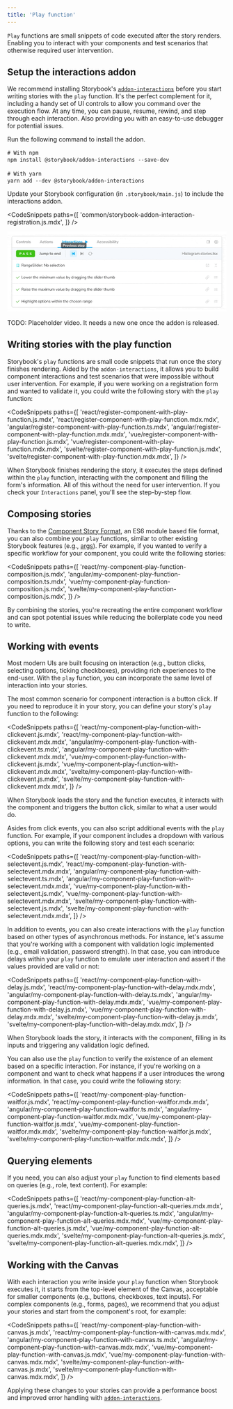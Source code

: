 ```yaml
---
title: 'Play function'
---
```


`Play` functions are small snippets of code executed after the story renders. Enabling you to interact with your components and test scenarios that otherwise required user intervention.

## Setup the interactions addon

We recommend installing Storybook's [`addon-interactions`](/addons/@storybook/addon-interactions/) before you start writing stories with the `play` function. It's the perfect complement for it, including a handy set of UI controls to allow you command over the execution flow. At any time, you can pause, resume, rewind, and step through each interaction. Also providing you with an easy-to-use debugger for potential issues.

Run the following command to install the addon.

```shell
# With npm
npm install @storybook/addon-interactions --save-dev

# With yarn
yarn add --dev @storybook/addon-interactions
```

Update your Storybook configuration (in `.storybook/main.js`) to include the interactions addon.

<!-- prettier-ignore-start -->

<CodeSnippets
  paths={[
   'common/storybook-addon-interaction-registration.js.mdx',
  ]}
/>

<!-- prettier-ignore-end -->

![Storybook's addon-interaction controls](./storybook-addon-interaction-controls.gif)

<div class="aside">
TODO: Placeholder video. It needs a new one once the addon is released.
</div>

## Writing stories with the play function

Storybook's `play` functions are small code snippets that run once the story finishes rendering. Aided by the `addon-interactions`, it allows you to build component interactions and test scenarios that were impossible without user intervention. For example, if you were working on a registration form and wanted to validate it, you could write the following story with the `play` function:

<!-- prettier-ignore-start -->

<CodeSnippets
  paths={[
   'react/register-component-with-play-function.js.mdx',
   'react/register-component-with-play-function.mdx.mdx',
   'angular/register-component-with-play-function.ts.mdx',
   'angular/register-component-with-play-function.mdx.mdx',
   'vue/register-component-with-play-function.js.mdx',
   'vue/register-component-with-play-function.mdx.mdx',
   'svelte/register-component-with-play-function.js.mdx',
   'svelte/register-component-with-play-function.mdx.mdx',
  ]}
/>

<!-- prettier-ignore-end -->

When Storybook finishes rendering the story, it executes the steps defined within the `play` function, interacting with the component and filling the form's information. All of this without the need for user intervention. If you check your `Interactions` panel, you'll see the step-by-step flow.

## Composing stories

Thanks to the [Component Story Format](../api/csf.md), an ES6 module based file format, you can also combine your `play` functions, similar to other existing Storybook features (e.g., [args](./args.md)). For example, if you wanted to verify a specific workflow for your component, you could write the following stories:

<!-- prettier-ignore-start -->

<CodeSnippets
  paths={[
   'react/my-component-play-function-composition.js.mdx',
   'angular/my-component-play-function-composition.ts.mdx',
   'vue/my-component-play-function-composition.js.mdx',
   'svelte/my-component-play-function-composition.js.mdx',
  ]}
/>

<!-- prettier-ignore-end -->

By combining the stories, you're recreating the entire component workflow and can spot potential issues while reducing the boilerplate code you need to write.

## Working with events

Most modern UIs are built focusing on interaction (e.g., button clicks, selecting options, ticking checkboxes), providing rich experiences to the end-user. With the `play` function, you can incorporate the same level of interaction into your stories.

The most common scenario for component interaction is a button click. If you need to reproduce it in your story, you can define your story's `play` function to the following:

<!-- prettier-ignore-start -->

<CodeSnippets
  paths={[
   'react/my-component-play-function-with-clickevent.js.mdx',
   'react/my-component-play-function-with-clickevent.mdx.mdx',
   'angular/my-component-play-function-with-clickevent.ts.mdx',
   'angular/my-component-play-function-with-clickevent.mdx.mdx',
   'vue/my-component-play-function-with-clickevent.js.mdx',
   'vue/my-component-play-function-with-clickevent.mdx.mdx',
   'svelte/my-component-play-function-with-clickevent.js.mdx',
   'svelte/my-component-play-function-with-clickevent.mdx.mdx',
  ]}
/>

<!-- prettier-ignore-end -->

When Storybook loads the story and the function executes, it interacts with the component and triggers the button click, similar to what a user would do.

Asides from click events, you can also script additional events with the `play` function. For example, if your component includes a dropdown with various options, you can write the following story and test each scenario:

<!-- prettier-ignore-start -->

<CodeSnippets
  paths={[
   'react/my-component-play-function-with-selectevent.js.mdx',
   'react/my-component-play-function-with-selectevent.mdx.mdx',
   'angular/my-component-play-function-with-selectevent.ts.mdx',
   'angular/my-component-play-function-with-selectevent.mdx.mdx',
   'vue/my-component-play-function-with-selectevent.js.mdx',
   'vue/my-component-play-function-with-selectevent.mdx.mdx',
   'svelte/my-component-play-function-with-selectevent.js.mdx',
   'svelte/my-component-play-function-with-selectevent.mdx.mdx',
  ]}
/>

<!-- prettier-ignore-end -->

In addition to events, you can also create interactions with the `play` function based on other types of asynchronous methods. For instance, let's assume that you're working with a component with validation logic implemented (e.g., email validation, password strength). In that case, you can introduce delays within your `play` function to emulate user interaction and assert if the values provided are valid or not:

<!-- prettier-ignore-start -->

<CodeSnippets
  paths={[
   'react/my-component-play-function-with-delay.js.mdx',
   'react/my-component-play-function-with-delay.mdx.mdx',
   'angular/my-component-play-function-with-delay.ts.mdx',
   'angular/my-component-play-function-with-delay.mdx.mdx',
   'vue/my-component-play-function-with-delay.js.mdx',
   'vue/my-component-play-function-with-delay.mdx.mdx',
   'svelte/my-component-play-function-with-delay.js.mdx',
   'svelte/my-component-play-function-with-delay.mdx.mdx',
  ]}
/>

<!-- prettier-ignore-end -->

When Storybook loads the story, it interacts with the component, filling in its inputs and triggering any validation logic defined.

You can also use the `play` function to verify the existence of an element based on a specific interaction. For instance, if you're working on a component and want to check what happens if a user introduces the wrong information. In that case, you could write the following story:

<!-- prettier-ignore-start -->

<CodeSnippets
  paths={[
   'react/my-component-play-function-waitfor.js.mdx',
   'react/my-component-play-function-waitfor.mdx.mdx',
   'angular/my-component-play-function-waitfor.ts.mdx',
   'angular/my-component-play-function-waitfor.mdx.mdx',
   'vue/my-component-play-function-waitfor.js.mdx',
   'vue/my-component-play-function-waitfor.mdx.mdx',
   'svelte/my-component-play-function-waitfor.js.mdx',
   'svelte/my-component-play-function-waitfor.mdx.mdx',
  ]}
/>

<!-- prettier-ignore-end -->

## Querying elements

If you need, you can also adjust your `play` function to find elements based on queries (e.g., role, text content). For example:

<!-- prettier-ignore-start -->

<CodeSnippets
  paths={[
   'react/my-component-play-function-alt-queries.js.mdx',
   'react/my-component-play-function-alt-queries.mdx.mdx',
   'angular/my-component-play-function-alt-queries.ts.mdx',
   'angular/my-component-play-function-alt-queries.mdx.mdx',
   'vue/my-component-play-function-alt-queries.js.mdx',
   'vue/my-component-play-function-alt-queries.mdx.mdx',
   'svelte/my-component-play-function-alt-queries.js.mdx',
   'svelte/my-component-play-function-alt-queries.mdx.mdx',
  ]}
/>

<!-- prettier-ignore-end -->

## Working with the Canvas

With each interaction you write inside your `play` function when Storybook executes it, it starts from the top-level element of the Canvas, acceptable for smaller components (e.g., buttons, checkboxes, text inputs). For complex components (e.g., forms, pages), we recommend that you adjust your stories and start from the component's root, for example:

<!-- prettier-ignore-start -->

<CodeSnippets
  paths={[
   'react/my-component-play-function-with-canvas.js.mdx',
   'react/my-component-play-function-with-canvas.mdx.mdx',
   'angular/my-component-play-function-with-canvas.ts.mdx',
   'angular/my-component-play-function-with-canvas.mdx.mdx',
   'vue/my-component-play-function-with-canvas.js.mdx',
   'vue/my-component-play-function-with-canvas.mdx.mdx',
    'svelte/my-component-play-function-with-canvas.js.mdx',
   'svelte/my-component-play-function-with-canvas.mdx.mdx',
  ]}
/>

<!-- prettier-ignore-end -->

Applying these changes to your stories can provide a performance boost and improved error handling with [`addon-interactions`](/addons/@storybook/addon-interactions/).